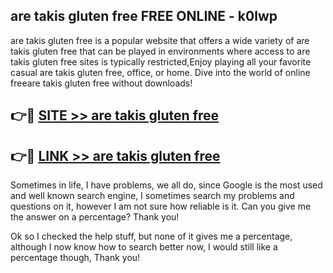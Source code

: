 ## are takis gluten free FREE ONLINE - k0lwp

are takis gluten free is a popular website that offers a wide variety of are takis gluten free that can be played in environments where access to are takis gluten free sites is typically restricted,Enjoy playing all your favorite casual are takis gluten free, office, or home. Dive into the world of online freeare takis gluten free without downloads!

## 👉🔴 [SITE >> are takis gluten free](http://news.freeplayer.one?title=are_takis_gluten_free&ref=FRRE)

## 👉🔴 [LINK >> are takis gluten free](http://news.freeplayer.one?title=are_takis_gluten_free&ref=FREE)

Sometimes in life, I have problems, we all do, since Google is the most used and well known search engine, I sometimes search my problems and questions on it, however I am not sure how reliable is it. Can you give me the answer on a percentage? Thank you!

Ok so I checked the help stuff, but none of it gives me a percentage, although I now know how to search better now, I would still like a percentage though, Thank you!